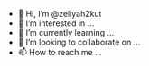 - 👋 Hi, I’m @zeliyah2kut
- 👀 I’m interested in ...
- 🌱 I’m currently learning ...
- 💞️ I’m looking to collaborate on ...
- 📫 How to reach me ...

<!---
zeliyah2kut/zeliyah2kut is a ✨ special ✨ repository because its `README.md` (this file) appears on your GitHub profile.
You can click the Preview link to take a look at your changes.
--->
